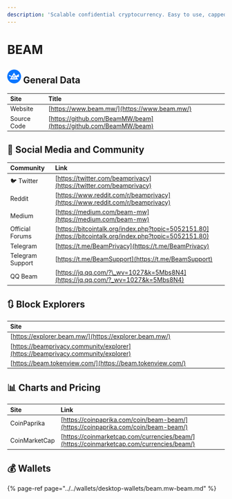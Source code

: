 ```yaml
---
description: 'Scalable confidential cryptocurrency. Easy to use, capped supply, no ICO.'
---
```


# BEAM

## ![](../../.gitbook/assets/beam.png) General Data

| Site | Title |
| :--- | :--- |
| Website | [https://www.beam.mw/](https://www.beam.mw/) |
| Source Code | [https://github.com/BeamMW/beam](https://github.com/BeamMW/beam) |

## 🙋 Social Media and Community

| Community | Link |
| :--- | :--- |
| 🐦 Twitter | [https://twitter.com/beamprivacy](https://twitter.com/beamprivacy) |
| Reddit | [https://www.reddit.com/r/beamprivacy](https://www.reddit.com/r/beamprivacy) |
| Medium | [https://medium.com/beam-mw](https://medium.com/beam-mw) |
| Official Forums | [https://bitcointalk.org/index.php?topic=5052151.80](https://bitcointalk.org/index.php?topic=5052151.80) |
| Telegram | [https://t.me/BeamPrivacy](https://t.me/BeamPrivacy) |
| Telegram Support | [https://t.me/BeamSupport](https://t.me/BeamSupport) |
| QQ Beam | [https://jq.qq.com/?\_wv=1027&k=5Mbs8N4](https://jq.qq.com/?_wv=1027&k=5Mbs8N4) |

## 🔃 Block Explorers

| Site |
| :--- |
| [https://explorer.beam.mw/](https://explorer.beam.mw/) |
| [https://beamprivacy.community/explorer](https://beamprivacy.community/explorer) |
| [https://beam.tokenview.com/](https://beam.tokenview.com/) |

## 📊 Charts and Pricing

| Site | Link |
| :--- | :--- |
| CoinPaprika | [https://coinpaprika.com/coin/beam-beam/](https://coinpaprika.com/coin/beam-beam/) |
| CoinMarketCap | [https://coinmarketcap.com/currencies/beam/](https://coinmarketcap.com/currencies/beam/) |

## 💰 Wallets

{% page-ref page="../../wallets/desktop-wallets/beam.mw-beam.md" %}

